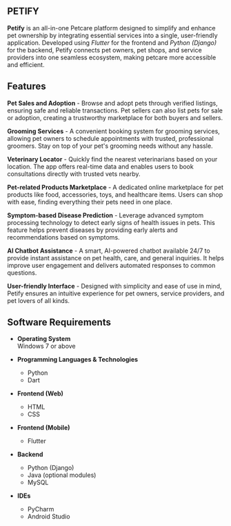 ## PETIFY
**Petify** is an all-in-one Petcare platform designed to simplify and enhance pet ownership by integrating essential services into a single, user-friendly application. Developed using *Flutter* for the frontend and *Python (Django)* for the backend, Petify connects pet owners, pet shops, and service providers into one seamless ecosystem, making petcare more accessible and efficient.

## Features

**Pet Sales and Adoption** -
Browse and adopt pets through verified listings, ensuring safe and reliable transactions. Pet sellers can also list pets for sale or adoption, creating a trustworthy marketplace for both buyers and sellers.

**Grooming Services** -
A convenient booking system for grooming services, allowing pet owners to schedule appointments with trusted, professional groomers. Stay on top of your pet's grooming needs without any hassle.

**Veterinary Locator** -
Quickly find the nearest veterinarians based on your location. The app offers real-time data and enables users to book consultations directly with trusted vets nearby.

**Pet-related Products Marketplace** -
A dedicated online marketplace for pet products like food, accessories, toys, and healthcare items. Users can shop with ease, finding everything their pets need in one place.

**Symptom-based Disease Prediction** -
Leverage advanced symptom processing technology to detect early signs of health issues in pets. This feature helps prevent diseases by providing early alerts and recommendations based on symptoms.

**AI Chatbot Assistance** -
A smart, AI-powered chatbot available 24/7 to provide instant assistance on pet health, care, and general inquiries. It helps improve user engagement and delivers automated responses to common questions.

**User-friendly Interface** -
Designed with simplicity and ease of use in mind, Petify ensures an intuitive experience for pet owners, service providers, and pet lovers of all kinds.

## Software Requirements

- **Operating System**  
  Windows 7 or above

- **Programming Languages & Technologies**
  - Python  
  - Dart

- **Frontend (Web)**  
  - HTML  
  - CSS  

- **Frontend (Mobile)** 
  - Flutter

- **Backend** 
  - Python (Django)  
  - Java (optional modules)  
  - MySQL

- **IDEs**  
  - PyCharm  
  - Android Studio
